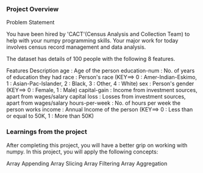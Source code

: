 ### Project Overview

 Problem Statement

You have been hired by 'CACT'(Census Analysis and Collection Team) to help with your numpy programming skills. Your major work for today involves census record management and data analysis.

The dataset has details of 100 people with the following 8 features.

Features
Description age	: Age of the person
education-num	: No. of years of education they had
race	: Person's race (KEY==> 0 : Amer-Indian-Eskimo, 1 : Asian-Pac-Islander, 2 : Black, 3 : Other, 4 : White)
sex	: Person's gender (KEY==> 0 : Female, 1 : Male)
capital-gain	: Income from investment sources, apart from wages/salary
capital loss	: Losses from investment sources, apart from wages/salary
hours-per-week	: No. of hours per week the person works 
income	: Annual Income of the person (KEY==> 0 : Less than or equal to 50K, 1 : More than 50K)


### Learnings from the project

 After completing this project, you will have a better grip on working with numpy. In this project, you will apply the following concepts:

Array Appending
Array Slicing
Array Filtering
Array Aggregation


